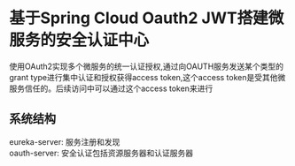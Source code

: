 # 基于Spring Cloud Oauth2 JWT搭建微服务的安全认证中心
使用OAuth2实现多个微服务的统一认证授权,通过向OAUTH服务发送某个类型的grant type进行集中认证和授权获得access token,这个access token是受其他微服务信任的。后续访问中可以通过这个access token来进行
## 系统结构
eureka-server: 服务注册和发现  
oauth-server: 安全认证包括资源服务器和认证服务器

